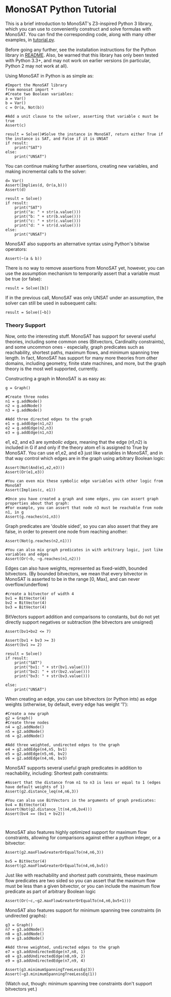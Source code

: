 # MonoSAT Python Tutorial

This is a brief introduction to MonoSAT's Z3-inspired Python 3 library, which you can use to
conveniently construct and solve formulas with MonoSAT. 
You can find the corresponding code, along with many other examples, in [tutorial.py].

Before going any further, see the installation instructions for the Python library in [README].
Also, be warned that this library has only been tested with Python 3.3+, and may not work on earlier
versions (in particular, Python 2 may not work at all).

Using MonoSAT in Python is as simple as:

``` 
#Import the MonoSAT library
from monosat import *
#Create two Boolean variables:
a = Var() 
b = Var() 
c = Or(a, Not(b)) 

#Add a unit clause to the solver, asserting that variable c must be true
Assert(c)

result = Solve()#Solve the instance in MonoSAT, return either True if the instance is SAT, and False if it is UNSAT
if result:
	print("SAT")
else:
	print("UNSAT")

```
	
You can continue making further assertions, creating new variables, and making incremental calls to the solver:

```
d= Var()
Assert(Implies(d, Or(a,b)))
Assert(d)

result = Solve()
if result:
	print("SAT")
	print("a: " + str(a.value())) 
	print("b: " + str(b.value()))
	print("c: " + str(c.value()))
	print("d: " + str(d.value()))
else:
	print("UNSAT")
```	

MonoSAT also supports an alternative syntax using Python's bitwise operators:

```
Assert(~(a & b))

```

There is no way to remove assertions from MonoSAT yet, however, you can use the assumption mechanism to
temporarily assert that a variable must be true (or false):

```
result = Solve([b])

```

If in the previous call, MonoSAT was only UNSAT under an assumption, the solver can still be used in subsequent calls:

```
result = Solve([~b])

```	

### Theory Support
 
Now, onto the interesting stuff. 
MonoSAT has support for several useful theories, including some common ones (Bitvectors, Cardinality constraints), 
and some uncommon ones - especially, graph predicates such as reachability, shortest paths, maximum flows, and minimum spanning tree length.
In fact, MonoSAT has support for many more theories from other domains, including geometry, finite state machines, and more, but the graph theory is the most well supported, currently.

Constructing a graph in MonoSAT is as easy as:

```
g = Graph()

#Create three nodes
n1 = g.addNode()
n2 = g.addNode()
n3 = g.addNode()

#Add three directed edges to the graph
e1 = g.addEdge(n1,n2) 
e2 = g.addEdge(n2,n3) 
e3 = g.addEdge(n1,n3)

```

e1, e2, and e3 are *symbolic edges*, meaning that the edge (n1,n2) is included in G if and only if the
theory atom e1 is assigned to True by MonoSAT.
You can use e1,e2, and e3 just like variables in MonoSAT, and in that way control which edges are in the graph
using arbitrary Boolean logic:

```
Assert(Not(And(e1,e2,e3)))
Assert(Or(e1,e3))

#You can even mix these symbolic edge variables with other logic from MonoSAT
Assert(Implies(c, e1)) 
 
#Once you have created a graph and some edges, you can assert graph properties about that graph:
#For example, you can assert that node n3 must be reachable from node n1, in g
Assert(g.reaches(n1,n3))

```


Graph predicates are 'double sided', so you can also assert that they are false, in order to 
prevent one node from reaching another:

```
Assert(Not(g.reaches(n2,n1)))

#You can also mix graph predicates in with arbitrary logic, just like variables and edges
Assert(Or(~b, ~g.reaches(n1,n2)))

```

Edges can also have weights, represented as fixed-width, bounded bitvectors.
(By bounded bitvectors, we mean that every bitvector in MonoSAT is asserted to 
be in the range [0, Max], and can never overflow/underflow)

```
#create a bitvector of width 4
bv1 = BitVector(4)
bv2 = BitVector(4)
bv3 = BitVector(4)
```

BitVectors support addition and comparisons to constants, but do not yet directly support negatives 
or subtraction (the bitvectors are unsigned)

```
Assert(bv1+bv2 <= 7)

Assert(bv1 + bv3 >= 3)
Assert(bv1 >= 2)

result = Solve()
if result:
	print("SAT")
	print("bv1: " + str(bv1.value())) 
	print("bv2: " + str(bv2.value()))
	print("bv3: " + str(bv3.value()))

else:
	print("UNSAT")
```

When creating an edge, you can use bitvectors (or Python ints) as edge weights (otherwise, by default, every edge has weight '1'):

```
#Create a new graph
g2 = Graph()
#Create three nodes
n4 = g2.addNode()
n5 = g2.addNode()
n6 = g2.addNode()

#Add three weighted, undirected edges to the graph
e4 = g2.addEdge(n4,n5, bv1) 
e5 = g2.addEdge(n5,n6, bv2) 
e6 = g2.addEdge(n4,n6, bv3)
```

MonoSAT supports several useful graph predicates in addition to reachability, including:
Shortest path constraints:
```
#Assert that the distance from n1 to n3 is less or equal to 1 (edges have default weights of 1)
Assert(g2.distance_leq(n4,n6,3)) 

#You can also use BitVectors in the arguments of graph predicates:
bv4 = BitVector(4)
Assert(Not(g2.distance_lt(n4,n6,bv4)))
Assert(bv4 == (bv1 + bv2))

	
```

MonoSAT also features highly optimized support for maximum flow constraints, allowing for comparisons against either a python integer, or a bitvector:
```
Assert(g2.maxFlowGreaterOrEqualTo(n4,n6,3))

bv5 = BitVector(4)
Assert(g2.maxFlowGreaterOrEqualTo(n4,n6,bv5))
```

Just like with reachability and shortest path constraints, these maximum flow predicates are two sided
so you can assert that the maximum flow must be less than a given bitvector, or you can include the
maximum flow predicate as part of arbitrary Boolean logic 

```
Assert(Or(~c,~g2.maxFlowGreaterOrEqualTo(n4,n6,bv5+1)))

```
	
MonoSAT also features support for minimum spanning tree constraints (in undirected graphs):
```
g3 = Graph()
n7 = g3.addNode()
n8 = g3.addNode()
n9 = g3.addNode()

#Add three weighted, undirected edges to the graph
e7 = g3.addUndirectedEdge(n7,n8, 1) 
e8 = g3.addUndirectedEdge(n8,n9, 2) 
e9 = g3.addUndirectedEdge(n7,n9, 4)

Assert(g3.minimumSpanningTreeLessEq(3))
Assert(~g3.minimumSpanningTreeLessEq(1))
```

(Watch out, though: minimum spanning tree constraints don't support bitvectors yet.)


[tutorial.py]: examples/python/tutorial.py
[README]: README.md

